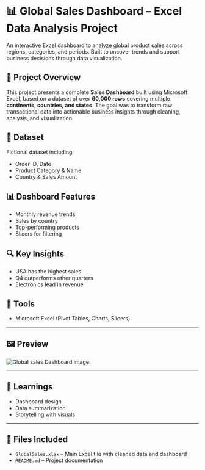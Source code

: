 # 📊 Global Sales Dashboard – Excel Data Analysis Project
An interactive Excel dashboard to analyze global product sales across regions, categories, and periods. Built to uncover trends and support business decisions through data visualization.

## 🧾 Project Overview
This project presents a complete **Sales Dashboard** built using Microsoft Excel, based on a dataset of over **60,000 rows** covering multiple **continents, countries, and states**. The goal was to transform raw transactional data into actionable business insights through cleaning, analysis, and visualization.

## 📁 Dataset
Fictional dataset including:
- Order ID, Date
- Product Category & Name
- Country & Sales Amount

## 📊 Dashboard Features
- Monthly revenue trends
- Sales by country
- Top-performing products
- Slicers for filtering

## 🔍 Key Insights
- USA has the highest sales
- Q4 outperforms other quarters
- Electronics lead in revenue

## 🧰 Tools
- Microsoft Excel (Pivot Tables, Charts, Slicers)
---

## 🖼️ Preview
![Global sales Dashboard image](https://github.com/user-attachments/assets/8bdb8518-5f21-4290-b358-0f711c2ab9d5)

---

## 🧠 Learnings
- Dashboard design
- Data summarization
- Storytelling with visuals


---

## 📁 Files Included
- `GlobalSales.xlsx` – Main Excel file with cleaned data and dashboard
- `README.md` – Project documentation
